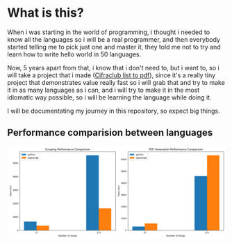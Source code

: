 # What is this?

When i was starting in the world of programming, i thought i needed to know all the languages so i will be a real programmer, and then everybody started telling me to pick just one and master it, they told me not to try and learn how to write hello world in 50 languages.  

Now, 5 years apart from that, i know that i don't need to, but i want to, so i will take a project that i made ([Cifraclub list to pdf](https://github.com/jramosss/cifraclub-cancionero)), since it's a really tiny project that demonstrates value really fast so i will grab that and try to make it in as many languages as i can, and i will try to make it in the most idiomatic way possible, so i will be learning the language while doing it.

I will be documentating my journey in this repository, so expect big things.

## Performance comparision between languages

![Comparision between languages](./comparision.png)